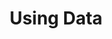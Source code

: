 ---
title: 'Using Data'
order: 3
color: '#6744B1'
subcategories: ['Getting Started', 'Tutorials']
---